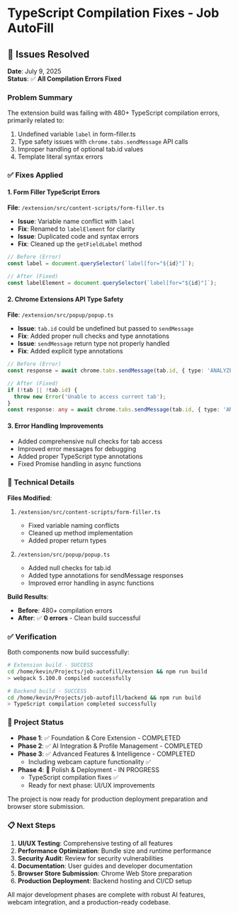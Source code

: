 # TypeScript Compilation Fixes - Job AutoFill

## 🐛 Issues Resolved

**Date**: July 9, 2025  
**Status**: ✅ **All Compilation Errors Fixed**

### Problem Summary
The extension build was failing with 480+ TypeScript compilation errors, primarily related to:
1. Undefined variable `label` in form-filler.ts
2. Type safety issues with `chrome.tabs.sendMessage` API calls
3. Improper handling of optional tab.id values
4. Template literal syntax errors

### ✅ Fixes Applied

#### 1. Form Filler TypeScript Errors
**File**: `/extension/src/content-scripts/form-filler.ts`
- **Issue**: Variable name conflict with `label` 
- **Fix**: Renamed to `labelElement` for clarity
- **Issue**: Duplicated code and syntax errors
- **Fix**: Cleaned up the `getFieldLabel` method

```typescript
// Before (Error)
const label = document.querySelector(`label[for="${id}"]`);

// After (Fixed)
const labelElement = document.querySelector(`label[for="${id}"]`);
```

#### 2. Chrome Extensions API Type Safety
**File**: `/extension/src/popup/popup.ts`
- **Issue**: `tab.id` could be undefined but passed to `sendMessage`
- **Fix**: Added proper null checks and type annotations
- **Issue**: `sendMessage` return type not properly handled
- **Fix**: Added explicit type annotations

```typescript
// Before (Error)
const response = await chrome.tabs.sendMessage(tab.id, { type: 'ANALYZE_PAGE' });

// After (Fixed)
if (!tab || !tab.id) {
  throw new Error('Unable to access current tab');
}
const response: any = await chrome.tabs.sendMessage(tab.id, { type: 'ANALYZE_PAGE' });
```

#### 3. Error Handling Improvements
- Added comprehensive null checks for tab access
- Improved error messages for debugging
- Added proper TypeScript type annotations
- Fixed Promise handling in async functions

### 🔧 Technical Details

**Files Modified**:
1. `/extension/src/content-scripts/form-filler.ts`
   - Fixed variable naming conflicts
   - Cleaned up method implementation
   - Added proper return types

2. `/extension/src/popup/popup.ts`
   - Added null checks for tab.id
   - Added type annotations for sendMessage responses
   - Improved error handling in async functions

**Build Results**:
- **Before**: 480+ compilation errors
- **After**: ✅ **0 errors** - Clean build successful

### ✅ Verification

Both components now build successfully:

```bash
# Extension build - SUCCESS
cd /home/kevin/Projects/job-autofill/extension && npm run build
> webpack 5.100.0 compiled successfully

# Backend build - SUCCESS  
cd /home/kevin/Projects/job-autofill/backend && npm run build
> TypeScript compilation completed successfully
```

### 🚀 Project Status

- **Phase 1**: ✅ Foundation & Core Extension - COMPLETED
- **Phase 2**: ✅ AI Integration & Profile Management - COMPLETED  
- **Phase 3**: ✅ Advanced Features & Intelligence - COMPLETED
  - Including webcam capture functionality ✅
- **Phase 4**: 🚧 Polish & Deployment - IN PROGRESS
  - TypeScript compilation fixes ✅
  - Ready for next phase: UI/UX improvements

The project is now ready for production deployment preparation and browser store submission.

### 📋 Next Steps

1. **UI/UX Testing**: Comprehensive testing of all features
2. **Performance Optimization**: Bundle size and runtime performance
3. **Security Audit**: Review for security vulnerabilities
4. **Documentation**: User guides and developer documentation
5. **Browser Store Submission**: Chrome Web Store preparation
6. **Production Deployment**: Backend hosting and CI/CD setup

All major development phases are complete with robust AI features, webcam integration, and a production-ready codebase.
